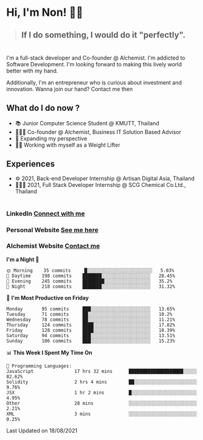 # Hi, I'm Non! 🖐🏻

> ## If I do something, I would do it "perfectly".

#

I'm a full-stack developer and Co-founder @ Alchemist. I'm addicted to Software Development. I'm looking forward to making this lively world better with my hand.

Additionally, I'm an entrepreneur who is curious about investment and innovation. Wanna join our hand? Contact me then

## What do I do now ?

- 📚 Junior Computer Science Student @ KMUTT, Thailand
- 🧑🏻‍💻 Co-founder @ Alchemist, Business IT Solution Based Advisor
- 🌈 Expanding my perspective
- 🏋🏻 Working with myself as a Weight Lifter

## Experiences

- ⚙️ 2021, Back-end Developer Internship @ Artisan Digital Asia, Thailand
- 🧑🏻‍💻 2021, Full Stack Developer Internship @ SCG Chemical Co.Ltd., Thailand

#

### LinkedIn [Connect with me](https://www.linkedin.com/in/non-nontra/)

### Personal Website [See me here](https://nonnontra.com/)

### Alchemist Website [Contact me](https://alchemist-softwarehouse.co/)

<!--START_SECTION:waka-->
**I'm a Night 🦉** 

```text
🌞 Morning    35 commits     █░░░░░░░░░░░░░░░░░░░░░░░░   5.03% 
🌆 Daytime    198 commits    ███████░░░░░░░░░░░░░░░░░░   28.45% 
🌃 Evening    245 commits    ████████░░░░░░░░░░░░░░░░░   35.2% 
🌙 Night      218 commits    ███████░░░░░░░░░░░░░░░░░░   31.32%

```
📅 **I'm Most Productive on Friday** 

```text
Monday       95 commits     ███░░░░░░░░░░░░░░░░░░░░░░   13.65% 
Tuesday      71 commits     ██░░░░░░░░░░░░░░░░░░░░░░░   10.2% 
Wednesday    78 commits     ██░░░░░░░░░░░░░░░░░░░░░░░   11.21% 
Thursday     124 commits    ████░░░░░░░░░░░░░░░░░░░░░   17.82% 
Friday       128 commits    ████░░░░░░░░░░░░░░░░░░░░░   18.39% 
Saturday     94 commits     ███░░░░░░░░░░░░░░░░░░░░░░   13.51% 
Sunday       106 commits    ███░░░░░░░░░░░░░░░░░░░░░░   15.23%

```


📊 **This Week I Spent My Time On** 

```text
💬 Programming Languages: 
JavaScript               17 hrs 32 mins      ████████████████████░░░░░   82.62% 
Solidity                 2 hrs 4 mins        ██░░░░░░░░░░░░░░░░░░░░░░░   9.76% 
JSX                      1 hr 2 mins         █░░░░░░░░░░░░░░░░░░░░░░░░   4.95% 
Other                    28 mins             ░░░░░░░░░░░░░░░░░░░░░░░░░   2.21% 
XML                      3 mins              ░░░░░░░░░░░░░░░░░░░░░░░░░   0.25%

```


 Last Updated on 18/08/2021
<!--END_SECTION:waka-->
